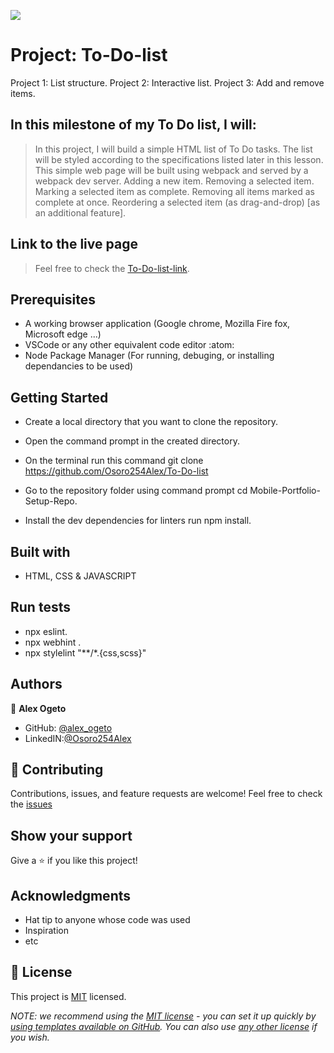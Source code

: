 ![](https://img.shields.io/badge/Microverse-blueviolet)

# Project: To-Do-list

Project 1: List structure.
Project 2: Interactive list.
Project 3: Add and remove items.

## In this milestone of my To Do list, I will:

> In this project, I will build a simple HTML list of To Do tasks. The list will be styled according to the specifications listed later in this lesson. This simple web page will be built using webpack and served by a webpack dev server.
> Adding a new item.
> Removing a selected item.
> Marking a selected item as complete.
> Removing all items marked as complete at once.
> Reordering a selected item (as drag-and-drop) [as an additional feature].

## Link to the live page

> Feel free to check the [To-Do-list-link](https://osoro254alex.github.io/To-Do-list/).

## Prerequisites
- A working browser application (Google chrome, Mozilla Fire fox, Microsoft edge ...)
- VSCode or any other equivalent code editor :atom:
- Node Package Manager (For running, debuging, or installing dependancies to be used)

## Getting Started

- Create a local directory that you want to clone the repository.

- Open the command prompt in the created directory.

- On the terminal run this command git clone https://github.com/Osoro254Alex/To-Do-list

- Go to the repository folder using command prompt cd Mobile-Portfolio-Setup-Repo.

- Install the dev dependencies for linters run npm install.

## Built with

- HTML, CSS & JAVASCRIPT 

## Run tests
- npx eslint.
- npx webhint .
- npx stylelint "**/*.{css,scss}"

## Authors

👤 **Alex Ogeto**

- GitHub: [@alex_ogeto](https://github.com/Osoro254Alex)
- LinkedIN:[@Osoro254Alex](https://www.linkedin.com/feed/)

## 🤝 Contributing

Contributions, issues, and feature requests are welcome!
Feel free to check the [issues](https://github.com/Osoro254Alex/To-Do-list/issues)

## Show your support

Give a ⭐️ if you like this project!

## Acknowledgments

- Hat tip to anyone whose code was used
- Inspiration
- etc

## 📝 License

This project is [MIT](./LICENSE) licensed.

_NOTE: we recommend using the [MIT license](https://choosealicense.com/licenses/mit/) - you can set it up quickly by [using templates available on GitHub](https://docs.github.com/en/communities/setting-up-your-project-for-healthy-contributions/adding-a-license-to-a-repository). You can also use [any other license](https://choosealicense.com/licenses/) if you wish._

